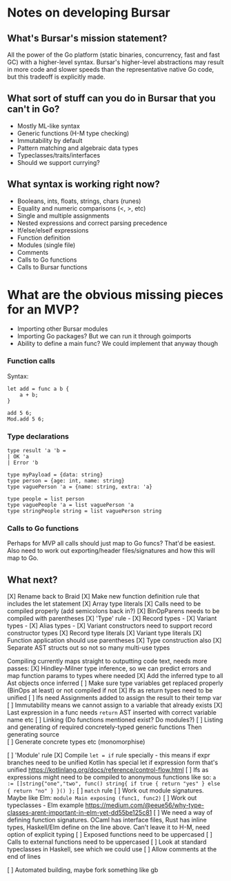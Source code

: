 # Notes on developing Bursar

## What's Bursar's mission statement?
All the power of the Go platform (static binaries, concurrency, fast and fast GC) with
a higher-level syntax. Bursar's higher-level abstractions may result in more code
and slower speeds than the representative native Go code, but this tradeoff is explicitly made.
 
## What sort of stuff can you do in Bursar that you can't in Go?
- Mostly ML-like syntax
- Generic functions (H-M type checking)
- Immutability by default
- Pattern matching and algebraic data types
- Typeclasses/traits/interfaces
- Should we support currying?

## What syntax is working right now?
- Booleans, ints, floats, strings, chars (runes)
- Equality and numeric comparisons (<, >, etc)
- Single and multiple assignments
- Nested expressions and correct parsing precedence
- If/else/elseif expressions
- Function definition
- Modules (single file)
- Comments
- Calls to Go functions
- Calls to Bursar functions

# What are the obvious missing pieces for an MVP?
- Importing other Bursar modules
- Importing Go packages? But we can run it through goimports
- Ability to define a main func? We could implement that anyway though

### Function calls

Syntax: 
```
let add = func a b {
    a + b;
}

add 5 6;
Mod.add 5 6;
```

### Type declarations

```
type result 'a 'b = 
| OK 'a
| Error 'b

type myPayload = {data: string}
type person = {age: int, name: string}
type vaguePerson 'a = {name: string, extra: 'a}

type people = list person
type vaguePeople 'a = list vaguePerson 'a
type stringPeople string = list vaguePerson string
```

### Calls to Go functions

Perhaps for MVP all calls should just map to Go funcs? That'd be easiest.
Also need to work out exporting/header files/signatures and how this will map to Go.

## What next?

[X] Rename back to Braid
[X] Make new function definition rule that includes the let statement
[X] Array type literals
[X] Calls need to be compiled properly (add semicolons back in?)
[X] BinOpParens needs to be compiled with parentheses 
[X] 'Type' rule
    - [X] Record types
    - [X] Variant types
    - [X] Alias types
    - [X] Variant constructors need to support record constructor types
[X] Record type literals
[X] Variant type literals
[X] Function application should use parentheses 
[X] Type construction also
[X] Separate AST structs out so not so many multi-use types

Compiling currently maps straight to outputting code text, needs more passes:
[X] Hindley-Milner type inference, so we can predict errors and map function 
      params to types where needed
  [X] Add the inferred type to all Ast objects once inferred
  [ ] Make sure type variables get replaced properly (BinOps at least) or not compiled if not
  [X] Ifs as return types need to be unified
  [ ] Ifs need Assignments added to assign the result to their temp var
  [ ] Immutability means we cannot assign to a variable that already exists
  [X] Last expression in a func needs `return` AST inserted with correct variable name etc
[ ] Linking (Do functions mentioned exist? Do modules?)
[ ] Listing and generating of required concretely-typed generic functions
Then generating source  
  [ ] Generate concrete types etc (monomorphise)
  


[ ] 'Module' rule
[X] Compile `let = if` rule specially - this means if expr branches need to be unified
    Kotlin has special let if expression form that's unified https://kotlinlang.org/docs/reference/control-flow.html 
[ ] Ifs as expressions might need to be compiled to anonymous functions like so:
    `a := []string{"one","two", func() string{ if true { return "yes" } else { return "no" } }() };`
[ ] `match` rule 
[ ] Work out module signatures. Maybe like Elm: `module Main exposing (func1, func2)`
[ ] Work out typeclasses - Elm example https://medium.com/@eeue56/why-type-classes-arent-important-in-elm-yet-dd55be125c81
[ ] We need a way of defining function signatures. OCaml has interface files, Rust has inline types, 
    Haskell/Elm define on the line above. Can't leave it to H-M, need option of explicit typing 
[ ] Exposed functions need to be uppercased
[ ] Calls to external functions need to be uppercased
[ ] Look at standard typeclasses in Haskell, see which we could use
[ ] Allow comments at the end of lines

 
[ ] Automated building, maybe fork something like gb
